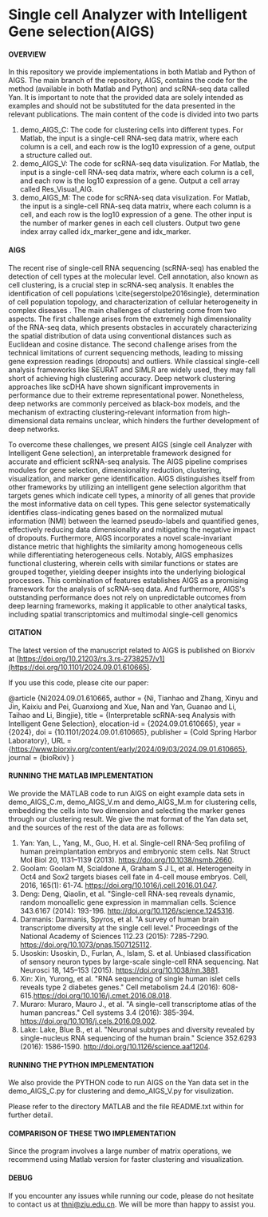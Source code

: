 # Single cell Analyzer with Intelligent Gene selection(AIGS)
#### OVERVIEW
In this repository we provide implementations in both Matlab and Python of AIGS. The main branch of the repository, AIGS, contains the code for the method (available in both Matlab and Python) and scRNA-seq data called Yan. It is important to note that the provided data are solely intended as examples and should not be substituted for the data presented in the relevant publications. The main content of the code is divided into two parts
  1. demo_AIGS_C: The code for clustering cells into different types. For Matlab, the input is a single-cell RNA-seq data matrix, where each column is a cell, and each row is the log10 expression of a gene, output a structure called out.
  2. demo_AIGS_V: The code for scRNA-seq data visulization. For Matlab, the input is a single-cell RNA-seq data matrix, where each column is a cell, and each row is the log10 expression of a gene. Output a cell array called Res_Visual_AIG.
  3. demo_AIGS_M: The code for scRNA-seq data visulization. For Matlab, the input is a single-cell RNA-seq data matrix, where each column is a cell, and each row is the log10 expression of a gene. The other input is the number of marker genes in each cell clusters. Output two gene index array called idx_marker_gene and idx_marker.
#### AIGS
The recent rise of single-cell RNA sequencing (scRNA-seq) has enabled the detection of cell types at the molecular level.   Cell annotation, also known as cell clustering, is a crucial step in scRNA-seq analysis. It enables the identification of cell populations 
\cite{segerstolpe2016single}, determination of cell population topology, and characterization of cellular heterogeneity in complex diseases . The main challenges of clustering come from two aspects. The first challenge arises from the extremely high dimensionality of the RNA-seq data, which presents obstacles in accurately characterizing the spatial distribution of data using conventional distances such as Euclidean and cosine distance.  The second challenge arises from the technical limitations of current sequencing methods, leading to missing gene expression readings (dropouts) and outliers. While classical single-cell analysis frameworks like SEURAT and SIMLR are widely used, they may fall short of achieving high clustering accuracy.  Deep network clustering approaches like scDHA have shown significant improvements in performance due to their extreme representational power. Nonetheless, deep networks are commonly perceived as black-box models, and the mechanism of extracting clustering-relevant information from high-dimensional data remains unclear, which hinders the further development of deep networks.

To overcome these challenges, we present AIGS (single cell Analyzer with Intelligent Gene selection), an interpretable framework designed for accurate and efficient scRNA-seq analysis. The AIGS pipeline comprises modules for gene selection, dimensionality reduction, clustering, visualization, and marker gene identification. AIGS distinguishes itself from other frameworks by utilizing an intelligent gene selection algorithm that targets genes which indicate cell types, a minority of all genes that provide the most informative data on cell types. This gene selector systematically identifies class-indicating genes based on the normalized mutual information (NMI) between the learned pseudo-labels and quantified genes, effectively reducing data dimensionality and mitigating the negative impact of dropouts. Furthermore, AIGS incorporates a novel scale-invariant distance metric that highlights the similarity among homogeneous cells while differentiating heterogeneous cells. Notably, AIGS emphasizes functional clustering, wherein cells with similar functions or states are grouped together, yielding deeper insights into the underlying biological processes. This combination of features establishes AIGS as a promising framework for the analysis of scRNA-seq data. And furthermore, AIGS's outstanding performance does not rely on unpredictable outcomes from deep learning frameworks, making it applicable to other analytical tasks, including spatial transcriptomics and multimodal single-cell genomics

#### CITATION
The latest version of the manuscript related to AIGS is published on Biorxiv at [https://doi.org/10.21203/rs.3.rs-2738257/v1](https://doi.org/10.1101/2024.09.01.610665).


If you use this code, please cite our paper:

@article {Ni2024.09.01.610665,
	author = {Ni, Tianhao and Zhang, Xinyu and Jin, Kaixiu and Pei, Guanxiong and Xue, Nan and Yan, Guanao and Li, Taihao and Li, Bingjie},
	title = {Interpretable scRNA-seq Analysis with Intelligent Gene Selection},
	elocation-id = {2024.09.01.610665},
	year = {2024},
	doi = {10.1101/2024.09.01.610665},
	publisher = {Cold Spring Harbor Laboratory},
	URL = {https://www.biorxiv.org/content/early/2024/09/03/2024.09.01.610665},
	journal = {bioRxiv}
}



#### RUNNING THE MATLAB IMPLEMENTATION
We provide the MATLAB code to run AIGS on eight example data sets in demo_AIGS_C.m, demo_AIGS_V.m and demo_AIGS_M.m for clustering cells, embedding the cells into two dimension and selecting the marker genes through our clustering result. We give the mat format of the Yan data set, and the sources of the rest of the data are as follows:
  1. Yan: Yan, L., Yang, M., Guo, H. et al. Single-cell RNA-Seq profiling of human preimplantation embryos and embryonic stem cells. Nat Struct Mol Biol 20, 1131–1139 (2013). https://doi.org/10.1038/nsmb.2660.
  2. Goolam: Goolam M, Scialdone A, Graham S J L, et al. Heterogeneity in Oct4 and Sox2 targets biases cell fate in 4-cell mouse embryos. Cell, 2016, 165(1): 61-74. https://doi.org/10.1016/j.cell.2016.01.047.
  3. Deng: Deng, Qiaolin, et al. "Single-cell RNA-seq reveals dynamic, random monoallelic gene expression in mammalian cells. Science 343.6167 (2014): 193-196. http://doi.org/10.1126/science.1245316.
  4. Darmanis: Darmanis, Spyros, et al. "A survey of human brain transcriptome diversity at the single cell level." Proceedings of the National Academy of Sciences 112.23 (2015): 7285-7290. https://doi.org/10.1073/pnas.1507125112.
  5. Usoskin: Usoskin, D., Furlan, A., Islam, S. et al. Unbiased classification of sensory neuron types by large-scale single-cell RNA sequencing. Nat Neurosci 18, 145–153 (2015). https://doi.org/10.1038/nn.3881.
  6. Xin: Xin, Yurong, et al. "RNA sequencing of single human islet cells reveals type 2 diabetes genes." Cell metabolism 24.4 (2016): 608-615.https://doi.org/10.1016/j.cmet.2016.08.018.
  7. Muraro: Muraro, Mauro J., et al. "A single-cell transcriptome atlas of the human pancreas." Cell systems 3.4 (2016): 385-394. https://doi.org/10.1016/j.cels.2016.09.002.
  8. Lake: Lake, Blue B., et al. "Neuronal subtypes and diversity revealed by single-nucleus RNA sequencing of the human brain." Science 352.6293 (2016): 1586-1590. http://doi.org/10.1126/science.aaf1204.

#### RUNNING THE PYTHON IMPLEMENTATION
We also provide the PYTHON code to run AIGS on the Yan data set in the demo_AIGS_C.py for clustering and demo_AIGS_V.py for visulization. 

Please refer to the directory MATLAB and the file README.txt within for further detail.

#### COMPARISON OF THESE TWO IMPLEMENTATION
Since the program involves a large number of matrix operations, we recommend using Matlab version for faster clustering and visualization.

#### DEBUG
If you encounter any issues while running our code, please do not hesitate to contact us at thni@zju.edu.cn. We will be more than happy to assist you.
